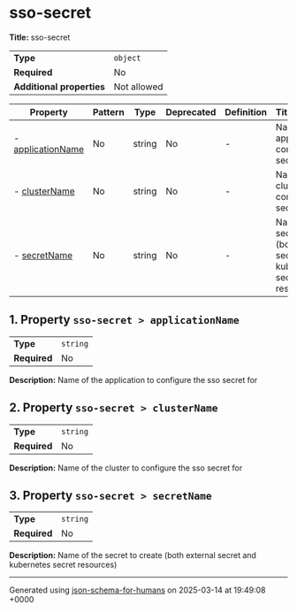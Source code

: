 # sso-secret

**Title:** sso-secret

|                           |             |
| ------------------------- | ----------- |
| **Type**                  | `object`    |
| **Required**              | No          |
| **Additional properties** | Not allowed |

| Property                               | Pattern | Type   | Deprecated | Definition | Title/Description                                                                   |
| -------------------------------------- | ------- | ------ | ---------- | ---------- | ----------------------------------------------------------------------------------- |
| - [applicationName](#applicationName ) | No      | string | No         | -          | Name of the application to configure the sso secret for                             |
| - [clusterName](#clusterName )         | No      | string | No         | -          | Name of the cluster to configure the sso secret for                                 |
| - [secretName](#secretName )           | No      | string | No         | -          | Name of the secret to create (both external secret and kubernetes secret resources) |

## <a name="applicationName"></a>1. Property `sso-secret > applicationName`

|              |          |
| ------------ | -------- |
| **Type**     | `string` |
| **Required** | No       |

**Description:** Name of the application to configure the sso secret for

## <a name="clusterName"></a>2. Property `sso-secret > clusterName`

|              |          |
| ------------ | -------- |
| **Type**     | `string` |
| **Required** | No       |

**Description:** Name of the cluster to configure the sso secret for

## <a name="secretName"></a>3. Property `sso-secret > secretName`

|              |          |
| ------------ | -------- |
| **Type**     | `string` |
| **Required** | No       |

**Description:** Name of the secret to create (both external secret and kubernetes secret resources)

----------------------------------------------------------------------------------------------------------------------------
Generated using [json-schema-for-humans](https://github.com/coveooss/json-schema-for-humans) on 2025-03-14 at 19:49:08 +0000
